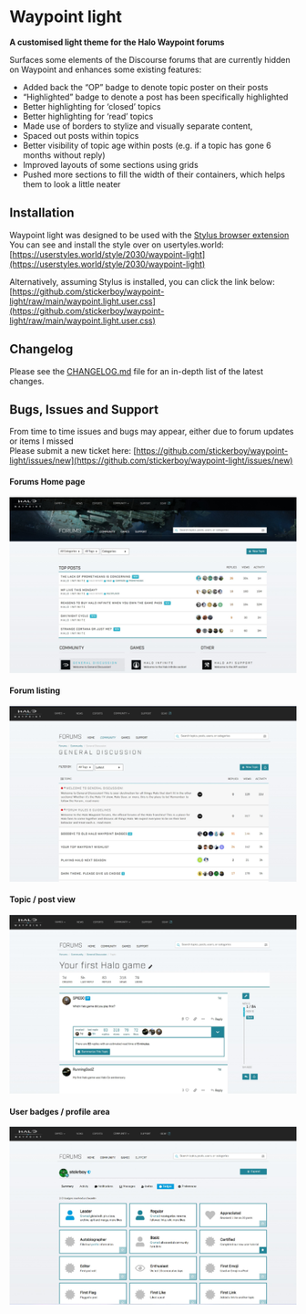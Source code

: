 # Waypoint light
**A customised light theme for the Halo Waypoint forums**

Surfaces some elements of the Discourse forums that are currently hidden on Waypoint and enhances some existing features:
- Added back the “OP” badge to denote topic poster on their posts
- “Highlighted” badge to denote a post has been specifically highlighted
- Better highlighting for ‘closed’ topics
- Better highlighting for ‘read’ topics
- Made use of borders to stylize and visually separate content,
- Spaced out posts within topics
- Better visibility of topic age within posts (e.g. if a topic has gone 6 months without reply)
- Improved layouts of some sections using grids
- Pushed more sections to fill the width of their containers, which helps them to look a little neater

## Installation
Waypoint light was designed to be used with the [Stylus browser extension](https://add0n.com/stylus.html)  
You can see and install the style over on usertyles.world: [https://userstyles.world/style/2030/waypoint-light](https://userstyles.world/style/2030/waypoint-light)

Alternatively, assuming Stylus is installed, you can click the link below:  
[https://github.com/stickerboy/waypoint-light/raw/main/waypoint.light.user.css](https://github.com/stickerboy/waypoint-light/raw/main/waypoint.light.user.css)

## Changelog
Please see the [CHANGELOG.md](CHANGELOG.md) file for an in-depth list of the latest changes.

## Bugs, Issues and Support
From time to time issues and bugs may appear, either due to forum updates or items I missed  
Please submit a new ticket here: [https://github.com/stickerboy/waypoint-light/issues/new](https://github.com/stickerboy/waypoint-light/issues/new)

#### Forums Home page
![Home page preview](https://raw.githubusercontent.com/stickerboy/waypoint-light/main/img/homepage.jpg)

#### Forum listing
![Home page preview](https://raw.githubusercontent.com/stickerboy/waypoint-light/main/img/forum.jpg)

#### Topic / post view
![Home page preview](https://raw.githubusercontent.com/stickerboy/waypoint-light/main/img/topic.jpg)

#### User badges / profile area
![Home page preview](https://raw.githubusercontent.com/stickerboy/waypoint-light/main/img/badges.jpg)

